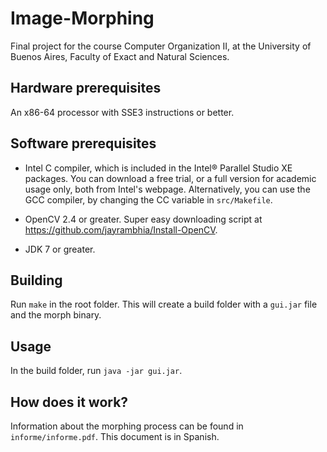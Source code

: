 Image-Morphing
==============

Final project for the course Computer Organization II, at the University of Buenos Aires, Faculty of Exact and Natural Sciences.

## Hardware prerequisites

An x86-64 processor with SSE3 instructions or better.

## Software prerequisites

- Intel C compiler, which is included in the Intel® Parallel Studio XE packages. You can download a free trial, or a full version for academic usage only, both from Intel's webpage. Alternatively, you can use the GCC compiler, by changing the CC variable in `src/Makefile`.

- OpenCV 2.4 or greater. Super easy downloading script at https://github.com/jayrambhia/Install-OpenCV.

- JDK 7 or greater.

## Building

Run `make` in the root folder. This will create a build folder with a `gui.jar` file and the morph binary.

## Usage

In the build folder, run `java -jar gui.jar`.

## How does it work?

Information about the morphing process can be found in `informe/informe.pdf`. This document is in Spanish.
